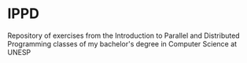 # IPPD
Repository of exercises from the Introduction to Parallel and Distributed Programming classes of my bachelor's degree in Computer Science at UNESP
